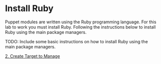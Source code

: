 # Install Ruby

Puppet modules are written using the Ruby programming language. For this lab to work you must install Ruby. Following the instructions below to install Ruby using the main package managers.

TODO: Include some basic instructions on how to install Ruby using the main package managers.

[2. Create Target to Manage](../2-create-target-to-manage)

